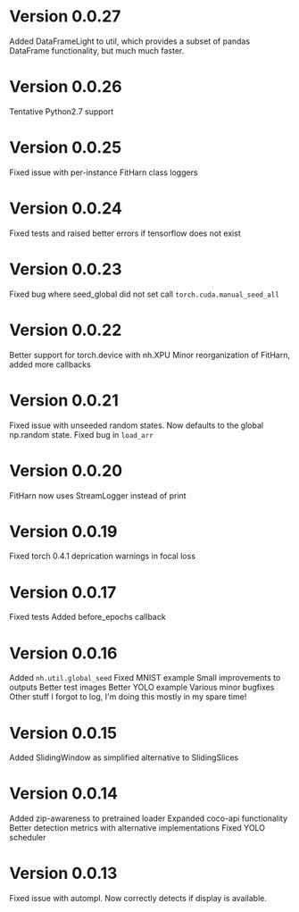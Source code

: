 Version 0.0.27
==============
Added DataFrameLight to util, which provides a subset of pandas DataFrame
functionality, but much much faster.


Version 0.0.26
==============
Tentative Python2.7 support


Version 0.0.25
==============
Fixed issue with per-instance FitHarn class loggers


Version 0.0.24
==============
Fixed tests and raised better errors if tensorflow does not exist


Version 0.0.23
==============
Fixed bug where seed_global did not set call `torch.cuda.manual_seed_all`


Version 0.0.22
==============
Better support for torch.device with nh.XPU
Minor reorganization of FitHarn, added more callbacks



Version 0.0.21
==============
Fixed issue with unseeded random states. Now defaults to the global np.random state.
Fixed bug in `load_arr`


Version 0.0.20
==============
FitHarn now uses StreamLogger instead of print


Version 0.0.19
==============
Fixed torch 0.4.1 deprication warnings in focal loss


Version 0.0.17
==============
Fixed tests
Added before_epochs callback



Version 0.0.16
==============
Added `nh.util.global_seed`
Fixed MNIST example
Small improvements to outputs
Better test images
Better YOLO example
Various minor bugfixes
Other stuff I forgot to log, I'm doing this mostly in my spare time!


Version 0.0.15
==============
Added SlidingWindow as simplified alternative to SlidingSlices


Version 0.0.14
==============
Added zip-awareness to pretrained loader 
Expanded coco-api functionality
Better detection metrics with alternative implementations
Fixed YOLO scheduler


Version 0.0.13
==============
Fixed issue with autompl. Now correctly detects if display is available. 
